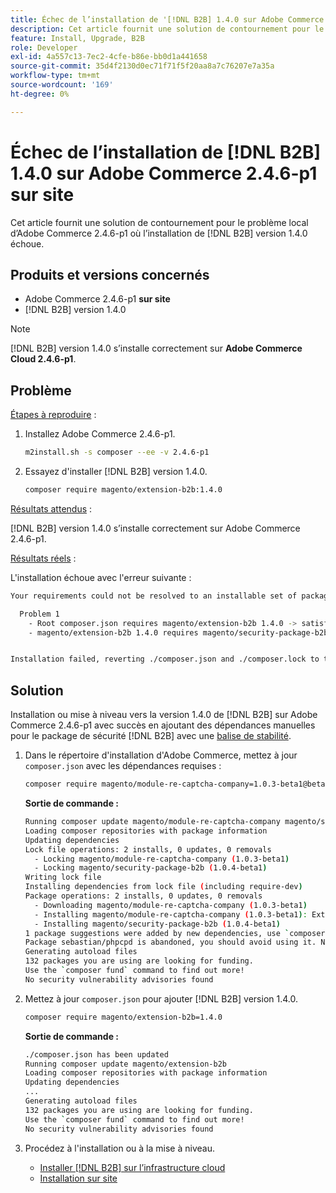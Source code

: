 ```yaml
---
title: Échec de l’installation de '[!DNL B2B] 1.4.0 sur Adobe Commerce 2.4.6-p1 sur site'
description: Cet article fournit une solution de contournement pour le problème local d’Adobe Commerce 2.4.6-p1 où l’installation de la version 1.4.0 échoue. [!DNL B2B]
feature: Install, Upgrade, B2B
role: Developer
exl-id: 4a557c13-7ec2-4cfe-b86e-bb0d1a441658
source-git-commit: 35d4f2130d0ec71f71f5f20aa8a7c76207e7a35a
workflow-type: tm+mt
source-wordcount: '169'
ht-degree: 0%

---
```


# Échec de l’installation de [!DNL B2B] 1.4.0 sur Adobe Commerce 2.4.6-p1 sur site

Cet article fournit une solution de contournement pour le problème local d’Adobe Commerce 2.4.6-p1 où l’installation de [!DNL B2B] version 1.4.0 échoue.

## Produits et versions concernés

* Adobe Commerce 2.4.6-p1 **sur site**
* [!DNL B2B] version 1.4.0

>[!NOTE]
>
>[!DNL B2B] version 1.4.0 s’installe correctement sur **Adobe Commerce Cloud 2.4.6-p1**.

## Problème

<u>Étapes à reproduire</u> :

1. Installez Adobe Commerce 2.4.6-p1.

   ```bash
   m2install.sh -s composer --ee -v 2.4.6-p1
   ```

1. Essayez d&#39;installer [!DNL B2B] version 1.4.0.

   ```bash
   composer require magento/extension-b2b:1.4.0
   ```

<u>Résultats attendus</u> :

[!DNL B2B] version 1.4.0 s’installe correctement sur Adobe Commerce 2.4.6-p1.

<u>Résultats réels</u> :

L&#39;installation échoue avec l&#39;erreur suivante :

```bash
Your requirements could not be resolved to an installable set of packages.

  Problem 1
    - Root composer.json requires magento/extension-b2b 1.4.0 -> satisfiable by magento/extension-b2b[1.4.0].
    - magento/extension-b2b 1.4.0 requires magento/security-package-b2b 1.0.4-beta1 -> found magento/security-package-b2b[1.0.4-beta1] but it does not match your minimum-stability.


Installation failed, reverting ./composer.json and ./composer.lock to their original content.
```

## Solution

Installation ou mise à niveau vers la version 1.4.0 de [!DNL B2B] sur Adobe Commerce 2.4.6-p1 avec succès en ajoutant des dépendances manuelles pour le package de sécurité [!DNL B2B] avec une [balise de stabilité](https://getcomposer.org/doc/04-schema.md#package-links).

1. Dans le répertoire d&#39;installation d&#39;Adobe Commerce, mettez à jour `composer.json` avec les dépendances requises :

   ```bash
   composer require magento/module-re-captcha-company=1.0.3-beta1@beta magento/security-package-b2b=1.0.4-beta1@beta
   ```

   **Sortie de commande :**

   ```bash
   Running composer update magento/module-re-captcha-company magento/security-package-b2b
   Loading composer repositories with package information
   Updating dependencies
   Lock file operations: 2 installs, 0 updates, 0 removals
     - Locking magento/module-re-captcha-company (1.0.3-beta1)
     - Locking magento/security-package-b2b (1.0.4-beta1)
   Writing lock file
   Installing dependencies from lock file (including require-dev)
   Package operations: 2 installs, 0 updates, 0 removals
     - Downloading magento/module-re-captcha-company (1.0.3-beta1)
     - Installing magento/module-re-captcha-company (1.0.3-beta1): Extracting archive
     - Installing magento/security-package-b2b (1.0.4-beta1)
   1 package suggestions were added by new dependencies, use `composer suggest` to see details.
   Package sebastian/phpcpd is abandoned, you should avoid using it. No replacement was suggested.
   Generating autoload files
   132 packages you are using are looking for funding.
   Use the `composer fund` command to find out more!
   No security vulnerability advisories found
   ```

1. Mettez à jour `composer.json` pour ajouter [!DNL B2B] version 1.4.0.

   ```bash
   composer require magento/extension-b2b=1.4.0
   ```

   **Sortie de commande :**

   ```bash
   ./composer.json has been updated
   Running composer update magento/extension-b2b
   Loading composer repositories with package information
   Updating dependencies
   ...
   Generating autoload files
   132 packages you are using are looking for funding.
   Use the `composer fund` command to find out more!
   No security vulnerability advisories found
   ```

1. Procédez à l&#39;installation ou à la mise à niveau.

   * [Installer [!DNL B2B]  sur l’infrastructure cloud](https://experienceleague.adobe.com/docs/commerce-cloud-service/user-guide/configure-store/b2b-module.html?lang=fr)
   * [Installation sur site](https://experienceleague.adobe.com/docs/commerce-admin/b2b/install.html?lang=fr)
